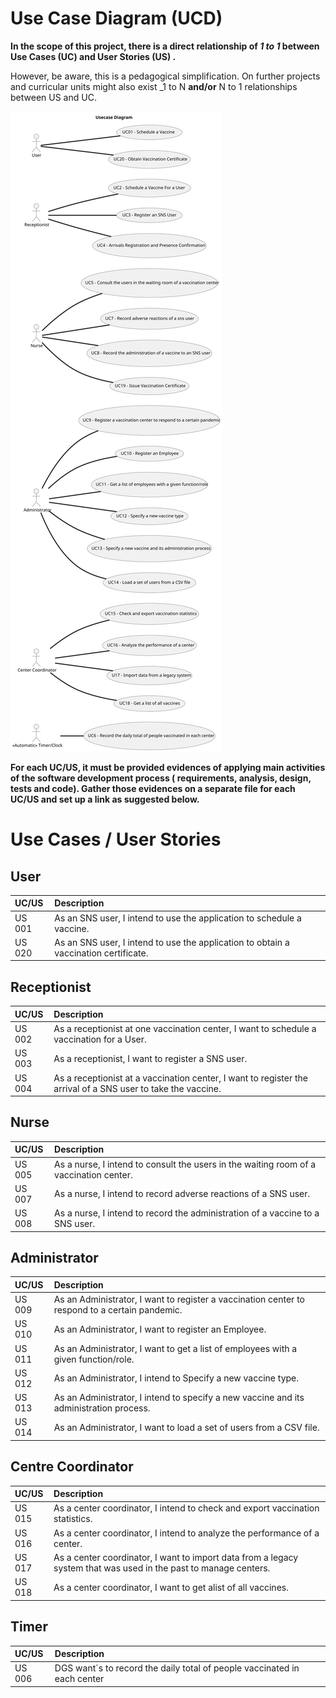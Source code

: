 # Use Case Diagram (UCD)

**In the scope of this project, there is a direct relationship of _1 to 1_ between Use Cases (UC) and User Stories (US)
.**

However, be aware, this is a pedagogical simplification. On further projects and curricular units might also exist _1 to
N **and/or** N to 1 relationships between US and UC.

![Use Case Diagram](UCD.svg)

**For each UC/US, it must be provided evidences of applying main activities of the software development process (
requirements, analysis, design, tests and code). Gather those evidences on a separate file for each UC/US and set up a
link as suggested below.**

# Use Cases / User Stories

## User

| UC/US  | Description                                                                          |
|:-------|:-------------------------------------------------------------------------------------|
| US 001 | As an SNS user, I intend to use the application to schedule a vaccine.               |
| US 020 | As an SNS user, I intend to use the application to obtain a vaccination certificate. |

## Receptionist

| UC/US  | Description                                                                                                  |
|:-------|:-------------------------------------------------------------------------------------------------------------|
| US 002 | As a receptionist at one vaccination center, I want to schedule a vaccination for a User.                    |
| US 003 | As a receptionist, I want to register a SNS user.                                                            |
| US 004 | As a receptionist at a vaccination center, I want to register the arrival of a SNS user to take the vaccine. |

## Nurse

| UC/US  | Description                                                                            |
|:-------|:---------------------------------------------------------------------------------------|
| US 005 | As a nurse, I intend to consult the users in the waiting room of a vaccination center. |
| US 007 | As a nurse, I intend to record adverse reactions of a SNS user.                        |
| US 008 | As a nurse, I intend to record the administration of a vaccine to a SNS user.          |

## Administrator

| UC/US  | Description                                                                                    |                   
|:-------|:-----------------------------------------------------------------------------------------------|
| US 009 | As an Administrator, I want to register a vaccination center to respond to a certain pandemic. |
| US 010 | As an Administrator, I want to register an Employee.                                           |
| US 011 | As an Administrator, I want to get a list of employees with a given function/role.             |
| US 012 | As an Administrator, I intend to Specify a new vaccine type.                                   |
| US 013 | As an Administrator, I intend to specify a new vaccine and its administration process.         |
| US 014 | As an Administrator, I want to load a set of users from a CSV file.                            |

## Centre Coordinator

| UC/US  | Description                                                                                                      |                   
|:-------|:-----------------------------------------------------------------------------------------------------------------|
| US 015 | As a center coordinator, I intend to check and export vaccination statistics.                                    |
| US 016 | As a center coordinator, I intend to analyze the performance of a center.                                        |
| US 017 | As a center coordinator, I want to import data from a legacy system that was used in the past to manage centers. |
| US 018 | As a center coordinator, I want to get alist of all vaccines.                                                    |


## Timer

| UC/US  | Description                                                              |
|:-------|:-------------------------------------------------------------------------|
| US 006 | DGS want´s to record the daily total of people vaccinated in each center |